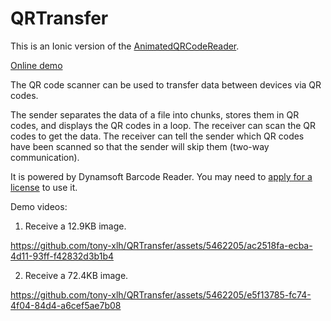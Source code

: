 # QRTransfer

This is an Ionic version of the [AnimatedQRCodeReader](https://github.com/xulihang/AnimatedQRCodeReader).

[Online demo](https://delightful-sunflower-f32a01.netlify.app/)

The QR code scanner can be used to transfer data between devices via QR codes.

The sender separates the data of a file into chunks, stores them in QR codes, and displays the QR codes in a loop. The receiver can scan the QR codes to get the data. The receiver can tell the sender which QR codes have been scanned so that the sender will skip them (two-way communication).

It is powered by Dynamsoft Barcode Reader. You may need to [apply for a license](https://www.dynamsoft.com/customer/license/trialLicense?product=dbr) to use it.

Demo videos:

1. Receive a 12.9KB image.
   

   

https://github.com/tony-xlh/QRTransfer/assets/5462205/ac2518fa-ecba-4d11-93ff-f42832d3b1b4


   
2. Receive a 72.4KB image.

   


https://github.com/tony-xlh/QRTransfer/assets/5462205/e5f13785-fc74-4f04-84d4-a6cef5ae7b08


   

   
